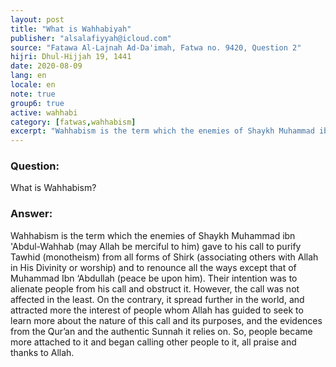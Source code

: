 ```yaml
---
layout: post
title: "What is Wahhabiyah"
publisher: "alsalafiyyah@icloud.com"
source: "Fatawa Al-Lajnah Ad-Da'imah, Fatwa no. 9420, Question 2"
hijri: Dhul-Hijjah 19, 1441
date: 2020-08-09
lang: en
locale: en
note: true
group6: true
active: wahhabi
category: [fatwas,wahhabism]
excerpt: "Wahhabism is the term which the enemies of Shaykh Muhammad ibn 'Abdul-Wahhab gave to his call to purify Tawhid from all forms of Shirk and to renounce all the ways except that of Muhammad Ibn ‘Abdullah (peace be upon him)."
---
```


### Question: 
What is Wahhabism?

### Answer: 
Wahhabism is the term which the enemies of Shaykh Muhammad ibn 'Abdul-Wahhab (may Allah be merciful to him) gave to his call to purify Tawhid (monotheism) from all forms of Shirk (associating others with Allah in His Divinity or worship) and to renounce all the ways except that of Muhammad Ibn ‘Abdullah (peace be upon him). Their intention was to alienate people from his call and obstruct it. However, the call was not affected in the least. On the contrary, it spread further in the world, and attracted more the interest of people whom Allah has guided to seek to learn more about the nature of this call and its purposes, and the evidences from the Qur’an and the authentic Sunnah it relies on. So, people became more attached to it and began calling other people to it, all praise and thanks to Allah.
